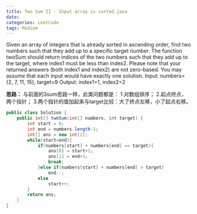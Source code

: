 ```yaml
---
title: Two Sum II - Input array is sorted.java
date: 
categories: LeetCode
tags: Medium
---
```

Given an array of integers that is already sorted in ascending order, find two numbers such that they add up to a specific target number.
The function twoSum should return indices of the two numbers such that they add up to the target, where index1 must be less than index2. Please note that your returned answers (both index1 and index2) are not zero-based.
You may assume that each input would have exactly one solution.
Input: numbers={2, 7, 11, 15}, target=9
Output: index1=1, index2=2
<!-- more -->
**思路：**
与前面的3sum思路一样，此类问题都是：
1.对数组排序；
2.起点终点，两个指针；
3.两个指针的值加起来与target比较：大了终点左移，小了起点右移。
``` java
public class Solution {
    public int[] twoSum(int[] numbers, int target) {
        int start = 0;
		int end = numbers.length-1;
		int[] ans = new int[2];
		while(start<end){
			if(numbers[start] + numbers[end] == target){
				ans[0] = start+1;
				ans[1] = end+1;
				break;
			}else if(numbers[start] + numbers[end] > target)
				end--;
			else
				start++;
		}
		return ans;
    }
}
```

